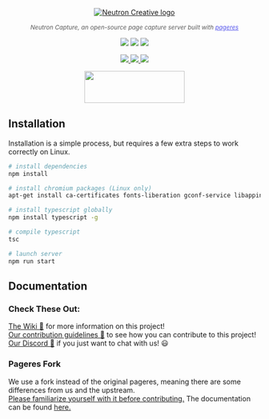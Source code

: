 <p align="center"><a href="https://neutroncreative.com/"><img src="https://firebasestorage.googleapis.com/v0/b/getneutron-2020.appspot.com/o/Sidebar-brandmark-Black.svg?alt=media&token=d22d814a-6096-4f2c-8667-35d0055f7df3" alt="Neutron Creative logo"></a></p>
<p align="center" style="font-style: italic;color:rgba(0,0,0,.65);font-size: 12px !important;">
Neutron Capture, an open-source page capture server built with <a style="color:#5353EC;" href="https://github.com/sindresorhus/pageres">pageres</a>
</p>

<p align="center">
    <img src="https://img.shields.io/badge/license-GPL-green?style=for-the-badge" />
    <img src="https://img.shields.io/badge/Release-v1.0.0-orange?style=for-the-badge" />
    <img src="https://img.shields.io/badge/Open%20Source-forever-9cf?style=for-the-badge" />
</p>

<p align="center">
    <a href="https://twitter.com/neutroncreative">
        <img src="https://img.shields.io/twitter/follow/neutroncreative?style=for-the-badge" />
    </a>
    <a href="https://www.instagram.com/neutroncreative/">
        <img src="https://img.shields.io/badge/Instagram-Follow%20Us-blue?style=for-the-badge" />
    </a>
    <a href="https://www.youtube.com/channel/UCRLlabj3ZUgpx-ArKKHF8TQ">
        <img src="https://img.shields.io/badge/YouTube-Subscribe%20-red?style=for-the-badge" />
    </a>
</p>

<p align="center">
    <a href="https://www.youtube.com/channel/UCRLlabj3ZUgpx-ArKKHF8TQ">
        <img width="200" height="64" src="https://i.imgur.com/JtoQm1v.png">
    </a>
</p>


## Installation
Installation is a simple process, but requires a few extra steps to work correctly on Linux.

```sh
# install dependencies
npm install

# install chromium packages (Linux only)
apt-get install ca-certificates fonts-liberation gconf-service libappindicator1 libasound2 libatk-bridge2.0-0 libatk1.0-0 libc6 libcairo2 libcups2 libdbus-1-3 libexpat1 libfontconfig1 libgbm1 libgcc1 libgconf-2-4 libgdk-pixbuf2.0-0 libglib2.0-0 libgtk-3-0 libnspr4 libnss3 libpango-1.0-0 libpangocairo-1.0-0 libstdc++6 libx11-6 libx11-xcb1 libxcb1 libxcomposite1 libxcursor1 libxdamage1 libxext6 libxfixes3 libxi6 libxrandr2 libxrender1 libxss1 libxtst6 lsb-release wget xdg-utils

# install typescript globally
npm install typescript -g

# compile typescript
tsc

# launch server
npm run start
```

## Documentation

### Check These Out:
[The Wiki 📝](https://github.com/Neutron-Creative/capture/wiki) for more information on this project!  
[Our contribution guidelines 🚀](https://github.com/Neutron-Creative/capture/blob/master/.github/CONTRIBUTING.md) to see how you can contribute to this project!  
[Our Discord 💬](https://discord.gg/BUbmgV4) if you just want to chat with us! 😃

### Pageres Fork
We use a fork instead of the original pageres, meaning there are some differences from us and the upstream.   
[Please familiarize yourself with it before contributing.](https://github.com/Neutron-Creative/pageres) The documentation can be found [here.](https://github.com/Neutron-Creative/capture/wiki/Differences-from-Pageres)